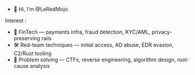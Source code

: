 - 👋 Hi, I’m @LeRedMojo
  
Interest :
- 💸 FinTech — payments infra, fraud detection, KYC/AML, privacy-preserving rails
- 🛠️ Red-team techniques — initial access, AD abuse, EDR evasion, C2/Rust tooling
- 🧩 Problem solving — CTFs, reverse engineering, algorithm design, root-cause analysis


<!---
0xMojoware/0xMojoware is a ✨ special ✨ repository because its `README.md` (this file) appears on your GitHub profile.
You can click the Preview link to take a look at your changes.
--->
